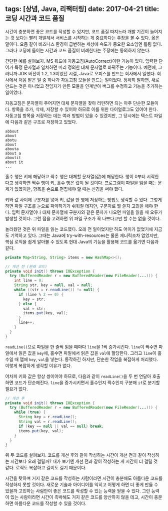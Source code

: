 tags: [상념, Java, 리팩터링]
date: 2017-04-21
title: 코딩 시간과 코드 품질
---
시간이 충분하면 좋은 코드를 작성할 수 있지만, 코드 품질 따지느라 개발 기간이 늘어지는 것 보다는 빨리 개발헤서 서비스를 시작하는 게 중요하다는 주장을 볼 수 있다. 옳은 말이다. 요즘 같이 비즈니스 환경이 급변하는 세상에 속도가 중요한 요소임엔 틀림 없다. 그러나 코딩에 들이는 시간과 코드 품질이 비례한다는 주장에는 동의하지 않는다.
<!--more-->

간단한 예를 살펴보자. MS 워드에 자동고침(AutoCorrect)이란 기능이 있다. 입력한 단어가 특정 문자열과 일치하면 미리 정의한 대체 문자열로 바꿔주는 기능이다. 예전에, 그러니까 JDK 버전이 1.2, 1.3이었던 시절, Java로 오피스를 만드는 회사에서 일했다. 회사에서 처음 맡은 일 중 하나가 자동고침 모듈을 만드는 일이었다. 정확히 말하면, 새로 만드는 것은 아니었고 전임자가 만든 모듈을 인계받아 버그를 수정하고 기능을 추가하는 일이었다.

자동고침은 문자열이 주어지면 대체 문자열을 찾아 리턴하면 되는 아주 단순한 모듈이다. 항목을 추가, 삭제, 저장할 수 있어야 하므로 이를 위한 다이얼로그도 있어야 한다. 자동고침 항목을 저장하는 데는 여러 방법이 있을 수 있겠지만, 그 당시에는 텍스트 파일에 다음과 같은 구조로 저장하고 있었다.

```
abbout
about
abotu
about
abouta
about a
aboutit
about it
...
```

홀수 행은 키에 해당하고 짝수 행은 대체할 문자열(값)에 해당한다. 행이 0부터 시작한다고 생각하면 짝수 행이 키, 홀수 행은 값이 될 것이다. 프로그램이 파일을 읽을 때는 문제가 없겠지만, 항목을 손으로 편집해야 할 때는 신경을 써야 했다.

키와 값 사이에 구분자를 넣어 키, 값을 한 행에 저장하는 방법도 생각할 수 있다. 그렇게 하면 파일 구조를 눈으로 파악하기가 쉬워질 테지만, 구분자로 뭘 쓸지 고민을 해야 한다. 입력 문자열이나 대체 문자열에 구분자와 같은 문자가 나오면 파일을 읽을 때 오류가 발생할 것이다. 그런 점을 고려하면 위 파일 구조가 꼭 나쁘다고만 할 수는 없을 것이다.

놀라웠던 것은 위 파일을 읽는 코드였다. 오래 전 일이었지만 하도 어이가 없었기에 지금도 기억하고 있다. 그때는 Java에 try-with-resources는 물론 제너릭조차 없었지만, 핵심 로직을 쉽게 알아볼 수 있도록 현대 Java의 기능을 활용해 코드를 옮기면 다음과 같다.

```java
private Map<String, String> items = new HashMap<>();

// 개선 전 (원래 코드)
private void init() throws IOException {
  try (BufferedReader r = new BufferedReader(new FileReader(...))) {
    int line = 0;
    String str, key = null, val = null;
    while ((str = r.readLine()) != null) {
      if (line % 2 == 0) {
        key = str;
      } else {
        val = str;
        items.put(key, val);
      }
      line++;
    }
  }
}
```

`readLine()`으로 파일을 한 줄씩 읽을 때마다 `line`을 1씩 증가시킨다. `line`이 짝수면 파일에서 읽은 값을 `key`에, 홀수면 파일에서 읽은 값을 `val`에 할당한다. 그리고 `line`이 홀수일 때 맵에 `key`, `val`을 넣는다. 동작하긴 하지만, 단순한 작업을 복잡하게 처리했다. 이렇게 복잡하게 생각할 이유가 없다.

어차피 키와 값은 항상 쌍이어야 하므로, 다음과 같이 `readLine()`을 두 번 연달아 호출하면 코드가 단순해진다. `line`을 증가시키면서 홀수인지 짝수인지 구분해 `if`로 분기할 필요가 없다.

```java
// 개선 후
private void init() throws IOException {
  try (BufferedReader r = new BufferedReader(new FileReader(...))) {
    while (true) {
      String key = r.readLine();
      String val = r.readLine();
      if (key == null || val == null) break;
      items.put(key, val);
    }
  }
}
```

위 두 코드를 살펴보자. 코드를 개선 후와 같이 작성하는 시간이 개선 전과 같이 작성하는 시간보다 오래 걸릴까? 내가 보기엔 개선 전과 같이 작성하는 게 시간이 더 걸릴 것 같다. 로직도 복잡하고 길이도 길기 때문이다.

시간을 탓하며 거지 같은 코드를 작성하는 사람이라면 시간이 충분해도 아름다운 코드를 작성하지 못할 것이다. 새로운 기술과 아이디어를 익히고 어떻게 하면 더 좋게 만들 수 있을까 고민하는 사람만이 좋은 코드를 작성할 수 있는 능력을 얻을 수 있다. 그런 능력이 있는 사람이라면 시간이 촉박해도 거지 같은 코드를 양산하지 않을 테고, 시간이 충분하면 아름다운 코드를 작성할 수 있을 것이다.
